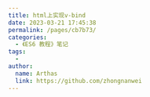 ```yaml
---
title: html上实现v-bind
date: 2023-03-21 17:45:38
permalink: /pages/cb7b73/
categories:
  - 《ES6 教程》笔记
tags:
  - 
author: 
  name: Arthas
  link: https://github.com/zhongnanwei
---
```

